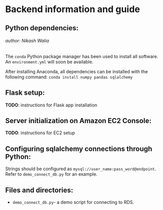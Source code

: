 # Backend information and guide

## Python dependencies:
###### author: Nikash Walia
The `conda` Python package manager has been used to install all software. An `environment.yml` will soon be available.

After installing Anaconda, all dependencies can be installed with the following command:
`conda install numpy pandas sqlalchemy`

## Flask setup:
__TODO__: instructions for Flask app installation

## Server initialization on Amazon EC2 Console:
__TODO__: instructions for EC2 setup

## Configuring sqlalchemy connections through Python:
Strings should be configured as `mysql://user_name:pass_word@endpoint`. Refer to `demo_connect_db.py` for an example.

## Files and directories:
- `demo_connect_db.py`- a demo script for connecting to RDS.
